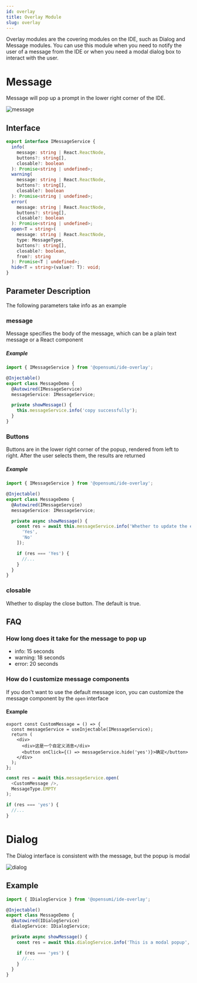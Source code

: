 ```yaml
---
id: overlay
title: Overlay Module
slug: overlay
---
```


Overlay modules are the covering modules on the IDE, such as Dialog and Message modules. You can use this module when you need to notify the user of a message from the IDE or when you need a modal dialog box to interact with the user.  

# Message

Message will pop up a prompt in the lower right corner of the IDE.

![message](https://img.alicdn.com/imgextra/i1/O1CN010VHpDr1NuaK6IMhar_!!6000000001630-2-tps-1196-376.png)

## Interface

```ts
export interface IMessageService {
  info(
    message: string | React.ReactNode,
    buttons?: string[],
    closable?: boolean
  ): Promise<string | undefined>;
  warning(
    message: string | React.ReactNode,
    buttons?: string[],
    closable?: boolean
  ): Promise<string | undefined>;
  error(
    message: string | React.ReactNode,
    buttons?: string[],
    closable?: boolean
  ): Promise<string | undefined>;
  open<T = string>(
    message: string | React.ReactNode,
    type: MessageType,
    buttons?: string[],
    closable?: boolean,
    from?: string
  ): Promise<T | undefined>;
  hide<T = string>(value?: T): void;
}
```

## Parameter Description 

The following parameters take info as an example

### message

Message specifies the body of the message, which can be a plain text message or a React component

##### Example

```ts
import { IMessageService } from '@opensumi/ide-overlay';

@Injectable()
export class MessageDemo {
  @Autowired(IMessageService)
  messageService: IMessageService;

  private showMessage() {
    this.messageService.info('copy successfully');
  }
}
```

### Buttons

Buttons are in the lower right corner of the popup, rendered from left to right. After the user selects them, the results are returned

##### Example

```ts
import { IMessageService } from '@opensumi/ide-overlay';

@Injectable()
export class MessageDemo {
  @Autowired(IMessageService)
  messageService: IMessageService;

  private async showMessage() {
    const res = await this.messageService.info('Whether to update the extension', [
      'Yes',
      'No'
    ]);

    if (res === 'Yes') {
      //...
    }
  }
}
```

### closable

Whether to display the close button. The default is true.

## FAQ 

### How long does it take for the message to pop up

- info: 15 seconds
- warning: 18 seconds
- error: 20 seconds

### How do I customize message components

If you don't want to use the default message icon, you can customize the message component by the `open` interface

#### Example

```tsx
export const CustomMessage = () => {
  const messageService = useInjectable(IMessageService);
  return (
    <div>
      <div>这是一个自定义消息</div>
      <button onClick={() => messageService.hide('yes')}>确定</button>
    </div>
  );
};
```

```ts
const res = await this.messageService.open(
  <CustomMessage />,
  MessageType.EMPTY
);

if (res === 'yes') {
  //...
}
```

# Dialog

The Dialog interface is consistent with the message, but the popup is modal

![dialog](https://img.alicdn.com/imgextra/i2/O1CN01iiAS2T1DzwnvXSD8C_!!6000000000288-2-tps-1078-390.png)

## Example

```ts
import { IDialogService } from '@opensumi/ide-overlay';

@Injectable()
export class MessageDemo {
  @Autowired(IDialogService)
  dialogService: IDialogService;

  private async showMessage() {
    const res = await this.dialogService.info('This is a modal popup', ['No', 'Yes']);

    if (res === 'yes') {
      //...
    }
  }
}
```
